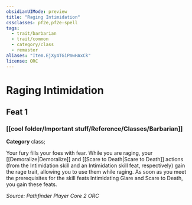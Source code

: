```yaml
---
obsidianUIMode: preview
title: "Raging Intimidation"
cssclasses: pf2e,pf2e-spell
tags:
  - trait/barbarian
  - trait/common
  - category/class
  - remaster
aliases: "Item.EjXy4TGiPmwHAxCk"
license: ORC
---
```

# Raging Intimidation
## Feat 1
### [[cool folder/Important stuff/Reference/Classes/Barbarian]]

**Category** class; 




Your fury fills your foes with fear. While you are raging, your [[Demoralize|Demoralize]] and [[Scare to Death|Scare to Death]] actions (from the Intimidation skill and an Intimidation skill feat, respectively) gain the rage trait, allowing you to use them while raging. As soon as you meet the prerequisites for the skill feats Intimidating Glare and Scare to Death, you gain these feats.

*Source: Pathfinder Player Core 2*
*ORC*
